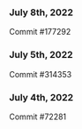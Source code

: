 ### July 8th, 2022

Commit #177292

### July 5th, 2022

Commit #314353


### July 4th, 2022

Commit #72281
